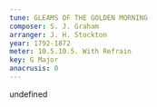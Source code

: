 ```yaml
---
tune: GLEAMS OF THE GOLDEN MORNING
composer: S. J. Graham
arranger: J. H. Stockton
year: 1792-1872
meter: 10.5.10.5. With Refrain
key: G Major
anacrusis: 0
---
```

undefined